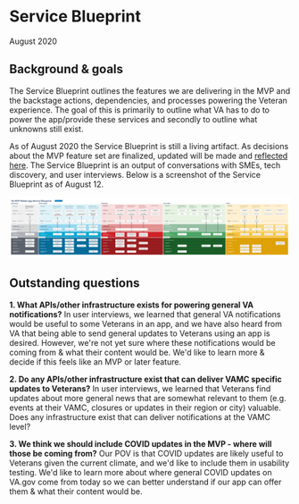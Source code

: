 # Service Blueprint

August 2020

## Background & goals

The Service Blueprint outlines the features we are delivering in the MVP and the backstage actions, dependencies, and processes powering the Veteran experience. The goal of this is primarily to outline what VA has to do to power the app/provide these services and secondly to outline what unknowns still exist. 

As of August 2020 the Service Blueprint is still a living artifact. As decisions about the MVP feature set are finalized, updated will be made and [reflected here](https://www.figma.com/proto/RqG1G4ClpWbd7a09ZtLoxU/Mobile-App-Service-Blueprint?node-id=4%3A225&scaling=min-zoom). The Service Blueprint is an output of conversations with SMEs, tech discovery, and user interviews. Below is a screenshot of the Service Blueprint as of August 12.

![Service Blueprint](Service-Blueprint-August-2020.png)

## Outstanding questions

**1. What APIs/other infrastructure exists for powering general VA notifications?** In user interviews, we learned that general VA notifications would be useful to some Veterans in an app, and we have also heard from VA that being able to send general updates to Veterans using an app is desired. However, we're not yet sure where these notifications would be coming from & what their content would be. We'd like to learn more & decide if this feels like an MVP or later feature.

**2. Do any APIs/other infrastructure exist that can deliver VAMC specific updates to Veterans?**  In user interviews, we learned that Veterans find updates about more general news that are somewhat relevant to them (e.g. events at their VAMC, closures or updates in their region or city) valuable. Does any infrastructure exist that can deliver notifications at the VAMC level?

**3. We think we should include COVID updates in the MVP - where will those be coming from?** Our POV is that COVID updates are likely useful to Veterans given the current climate, and we'd like to include them in usability testing. We'd like to learn more about where general COVID updates on VA.gov come from today so we can better understand if our app can offer them & what their content would be. 
